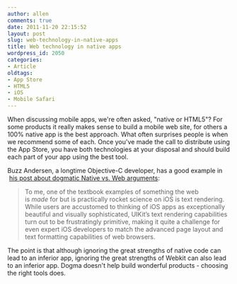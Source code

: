 ```yaml
---
author: allen
comments: true
date: 2011-11-20 22:15:52
layout: post
slug: web-technology-in-native-apps
title: Web technology in native apps
wordpress_id: 2050
categories:
- Article
oldtags:
- App Store
- HTML5
- iOS
- Mobile Safari
---
```


When discussing mobile apps, we're often asked, "native or HTML5"? For some products it really makes sense to build a mobile web site, for others a 100% native app is the best approach. What often surprises people is when we recommend some of each. Once you've made the call to distribute using the App Store, you have both technologies at your disposal and should build each part of your app using the best tool.

Buzz Andersen, a longtime Objective-C developer, has a good example in  [his post about dogmatic Native vs. Web arguments](http://log.scifihifi.com/post/13084982465/the-facebook-app-fuck-ups-seem-to-be-because):


> To me, one of the textbook examples of something the web is _made_ for but is practically rocket science on iOS is text rendering. While users are accustomed to thinking of iOS apps as exceptionally beautiful and visually sophisticated, UIKit’s text rendering capabilities turn out to be frustratingly primitive, making it quite a challenge for even expert iOS developers to match the advanced page layout and text formatting capabilities of web browsers.


The point is that although ignoring the great strengths of native code can lead to an inferior app, ignoring the great strengths of Webkit can also lead to an inferior app. Dogma doesn't help build wonderful products - choosing the right tools does.
